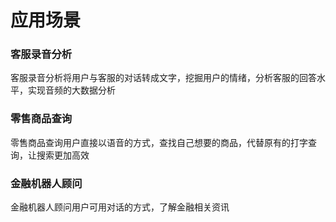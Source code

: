 # 应用场景

### 客服录音分析
客服录音分析将用户与客服的对话转成文字，挖掘用户的情绪，分析客服的回答水平，实现音频的大数据分析
### 零售商品查询
零售商品查询用户直接以语音的方式，查找自己想要的商品，代替原有的打字查询，让搜索更加高效
### 金融机器人顾问
金融机器人顾问用户可用对话的方式，了解金融相关资讯

